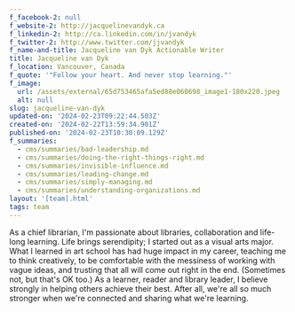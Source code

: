 ```yaml
---
f_facebook-2: null
f_website-2: http://jacquelinevandyk.ca
f_linkedin-2: http://ca.linkedin.com/in/jvandyk
f_twitter-2: http://www.twitter.com/jjvandyk
f_name-and-title: Jacqueline van Dyk Actionable Writer
title: Jacqueline van Dyk
f_location: Vancouver, Canada
f_quote: '"Follow your heart. And never stop learning."'
f_image:
  url: /assets/external/65d753465afa5ed88e060698_image1-180x220.jpeg
  alt: null
slug: jacqueline-van-dyk
updated-on: '2024-02-23T09:22:44.503Z'
created-on: '2024-02-22T13:59:34.901Z'
published-on: '2024-02-23T10:30:09.129Z'
f_summaries:
  - cms/summaries/bad-leadership.md
  - cms/summaries/doing-the-right-things-right.md
  - cms/summaries/invisible-influence.md
  - cms/summaries/leading-change.md
  - cms/summaries/simply-managing.md
  - cms/summaries/understanding-organizations.md
layout: '[team].html'
tags: team
---
```


As a chief librarian, I'm passionate about libraries, collaboration and life-long learning. Life brings serendipity; I started out as a visual arts major. What I learned in art school has had huge impact in my career, teaching me to think creatively, to be comfortable with the messiness of working with vague ideas, and trusting that all will come out right in the end. (Sometimes not, but that's OK too.) As a learner, reader and library leader, I believe strongly in helping others achieve their best. After all, we're all so much stronger when we're connected and sharing what we're learning.
